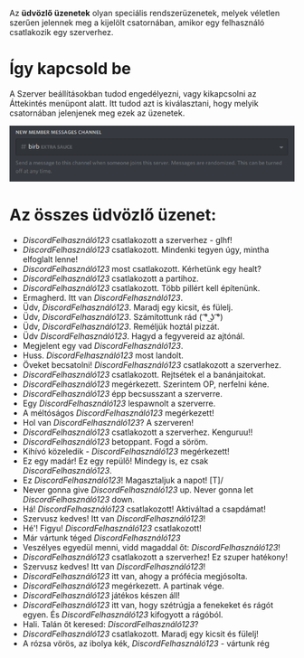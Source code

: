 <!-- TITLE: [HU] Üdvözlő üzenetek szervereken -->

Az **üdvözlő üzenetek** olyan speciális rendszerüzenetek, melyek véletlen szerűen jelennek meg a kijelölt csatornában, amikor egy felhasználó csatlakozik egy szerverhez.

# Így kapcsold be
A Szerver beállításokban tudod engedélyezni, vagy kikapcsolni az Áttekintés menüpont alatt. Itt tudod azt is kiválasztani, hogy melyik csatornában jelenjenek meg ezek az üzenetek.

![Üdvözlő üzenetek](/uploads/new-member-messages/member-messages.png "Üdvözlő üzenetek")

# Az összes üdvözlő üzenet:
- *DiscordFelhasználó123* csatlakozott a szerverhez - glhf!
- *DiscordFelhasználó123* csatlakozott. Mindenki tegyen úgy, mintha elfoglalt lenne!
- *DiscordFelhasználó123* most csatlakozott. Kérhetünk egy healt?
- *DiscordFelhasználó123* csatlakozott a partihoz.
- *DiscordFelhasználó123* csatlakozott. Több pillért kell építenünk.
- Ermagherd. Itt van *DiscordFelhasználó123*.
- Üdv, *DiscordFelhasználó123*. Maradj egy kicsit, és fülelj.
- Üdv, *DiscordFelhasználó123*. Számítottunk rád ( ͡° ͜ʖ ͡°)
- Üdv, *DiscordFelhasználó123*. Reméljük hoztál pizzát.
- Üdv *DiscordFelhasználó123*. Hagyd a fegyvereid az ajtónál.
- Megjelent egy vad *DiscordFelhasználó123*.
- Huss. *DiscordFelhasználó123* most landolt.
- Öveket becsatolni! *DiscordFelhasználó123* csatlakozott a szerverhez.
- *DiscordFelhasználó123* csatlakozott. Rejtsétek el a banánjaitokat.
- *DiscordFelhasználó123* megérkezett. Szerintem OP, nerfelni kéne.
- *DiscordFelhasználó123* épp becsusszant a szerverre.
- Egy *DiscordFelhasználó123* lespawnolt a szerverre.
- A méltóságos *DiscordFelhasználó123* megérkezett!
- Hol van *DiscordFelhasználó123*? A szerveren!
- *DiscordFelhasználó123* csatlakozott a szerverhez. Kenguruu!!
- *DiscordFelhasználó123* betoppant. Fogd a söröm.
- Kihívó közeledik - *DiscordFelhasználó123* megérkezett!
- Ez egy madár! Ez egy repülő! Mindegy is, ez csak *DiscordFelhasználó123*.
- Ez *DiscordFelhasználó123*! Magasztaljuk a napot! [T]/
- Never gonna give *DiscordFelhasználó123* up. Never gonna let *DiscordFelhasználó123* down.
- Há! *DiscordFelhasználó123* csatlakozott! Aktiváltad a csapdámat!
- Szervusz kedves! Itt van *DiscordFelhasználó123*!
- Hé'! Figyu! *DiscordFelhasználó123* csatlakozott!
- Már vártunk téged *DiscordFelhasználó123*
- Veszélyes egyedül menni, vidd magaddal őt: *DiscordFelhasználó123*!
- *DiscordFelhasználó123* csatlakozott a szerverhez! Ez szuper hatékony!
- Szervusz kedves! Itt van *DiscordFelhasználó123*!
- *DiscordFelhasználó123* itt van, ahogy a prófécia megjósolta.
- *DiscordFelhasználó123* megérkezett. A partinak vége.
- *DiscordFelhasználó123* játékos készen áll!
- *DiscordFelhasználó123* itt van, hogy szétrúgja a fenekeket és rágót egyen. És *DiscordFelhasználó123* kifogyott a rágóból.
- Hali. Talán őt keresed: *DiscordFelhasználó123*?
- *DiscordFelhasználó123* csatlakozott. Maradj egy kicsit és fülelj!
- A rózsa vörös, az ibolya kék, *DiscordFelhasználó123* - vártunk rég